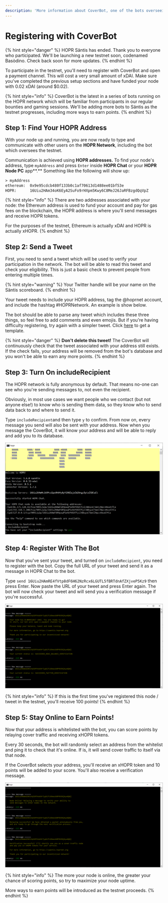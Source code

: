 ```yaml
---
description: 'More information about CoverBot, one of the bots overseeing the Säntis testnet'
---
```


# Registering with CoverBot

{% hint style="danger" %}
HOPR Säntis has ended. Thank you to everyone who participated. We'll be launching a new testnet soon, codenamed Basòdino. Check back soon for more updates.
{% endhint %}

To participate in the testnet, you'll need to register with CoverBot and open a payment channel. This will cost a very small amount of xDAI. Make sure you've completed the previous setup sections and have funded your node with 0.02 xDAI \(around \$0.02\).

{% hint style="info" %}
CoverBot is the latest in a series of bots running on the HOPR network which will be familiar from participants in our regular bounties and gaming sessions. We'll be adding more bots to Säntis as the testnet progresses, including more ways to earn points.
{% endhint %}

## Step 1: Find Your HOPR Address

With your node up and running, you are now ready to type and communicate with other users on the **HOPR Network**, including the bot which oversees the testnet.

Communication is achieved using **HOPR addresses.** To find your node's address, type `myAddress` and press `Enter` inside **HOPR Chat** or your **HOPR Node PC** app**.** Something like the following will show up:

```text
> myAddress
ethereum:  0x9e95cdcb480f133b0c1af70613d1488ee01bf53e
HOPR:      16Uiu2HAm34oK6EyA2SuFo9rHXpm5Kwy6C8MeJ26JaRFBzgdQqVpZ
```

{% hint style="info" %}
There are two addresses associated with your node: the Ethereum address is used to fund your account and pay for gas fees on the blockchain, the HOPR address is where you'll send messages and receive HOPR tokens.

For the purposes of the testnet, Ethereum is actually xDAI and HOPR is actually xHOPR.
{% endhint %}

## Step 2: Send a Tweet

First, you need to send a tweet which will be used to verify your participation in the network. The bot will be able to read this tweet and check your eligibility. This is just a basic check to prevent people from entering multiple times.

{% hint style="warning" %}
Your Twitter handle will be your name on the Säntis scoreboard.
{% endhint %}

Your tweet needs to include your HOPR address, tag the @hoprnet account, and include the hashtag \#HOPRNetwork. An example is show below.

The bot should be able to parse any tweet which includes these three things, so feel free to add comments and even emojis. But if you're having difficulty registering, try again with a simpler tweet. Click [here](https://twitter.com/intent/tweet?original_referer=https%3A%2F%2Fsaentis.hoprnet.org%2F&ref_src=twsrc%5Etfw&related=hoprnet&text=Signing%20up%20to%20earn%20%24HOPR%20on%20the%20%23HOPRnetwork.%20My%20%40hoprnet%20address%20is%3A%20&tw_p=tweetbutton) to get a template.

{% hint style="danger" %}
**Don't delete this tweet!** The CoverBot will continuously check that the tweet associated with your address still exists. If the check fails, your address will be removed from the bot's database and you won't be able to earn any more points.
{% endhint %}

## Step 3: Turn On includeRecipient

The HOPR network is fully anonymous by default. That means no-one can see who you're sending messages to, not even the recipient.

Obviously, in most use cases we want people who we contact \(but not anyone else!\) to know who is sending them data, so they know who to send data back to and where to send it.

Type `includeRecipient`and then type `y` to confirm. From now on, every message you send will also be sent with your address. Now when you message the CoverBot, it will know your address and will be able to reply and add you to its database.

![](../../.gitbook/assets/include-recipient.png)

## Step 4: Register With The Bot

Now that you've sent your tweet, and turned on `includeRecipient`, you need to register with the bot. Copy the full URL of your tweet and send it as a message in HOPR Chat to the bot.

Type `send 16Uiu2HAmRE4fVtp8dF6H62NzRcx6LGUTL5fBRTdnAfZXjveP5Kz9` then press Enter. Now paste the URL of your tweet and press Enter again. The bot will now check your tweet and will send you a verification message if you're successful.

![](../../.gitbook/assets/verification-1.png)

{% hint style="info" %}
If this is the first time you've registered this node / tweet in the testnet, you'll receive 100 points!
{% endhint %}

## Step 5: Stay Online to Earn Points!

Now that your address is whitelisted with the bot, you can score points by relaying cover traffic and receiving xHOPR tokens.

Every 30 seconds, the bot will randomly select an address from the whitelist and ping it to check that it's online. If is, it will send cover traffic to itself via that node.

If the CoverBot selects your address, you'll receive an xHOPR token and 10 points will be added to your score. You'll also receive a verification message.

![](../../.gitbook/assets/verification-2.png)

{% hint style="info" %}
The more your node is online, the greater your chance of scoring points, so try to maximize your node uptime.

More ways to earn points will be introduced as the testnet proceeds.
{% endhint %}
